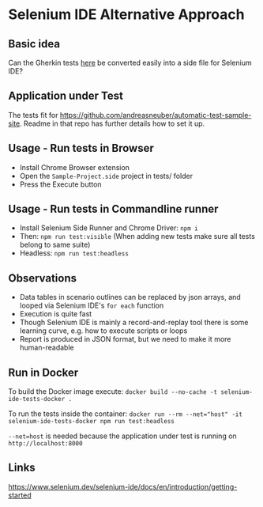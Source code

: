 # Selenium IDE Alternative Approach

## Basic idea
Can the Gherkin tests [here](https://github.com/andreasneuber/java-cucumber-selenium-example/tree/master/src/test/resources/features) 
be converted easily into a side file for Selenium IDE?

## Application under Test
The tests fit for https://github.com/andreasneuber/automatic-test-sample-site. 
Readme in that repo has further details how to set it up.

## Usage - Run tests in Browser
- Install Chrome Browser extension
- Open the `Sample-Project.side` project in tests/ folder
- Press the Execute button

## Usage - Run tests in Commandline runner
- Install Selenium Side Runner and Chrome Driver: `npm i`
- Then: `npm run test:visible` (When adding new tests make sure all tests belong to same suite)
- Headless: `npm run test:headless`

## Observations
- Data tables in scenario outlines can be replaced by json arrays, and looped via Selenium IDE's `for each` function
- Execution is quite fast
- Though Selenium IDE is mainly a record-and-replay tool there is some learning curve, e.g. how to execute scripts or loops
- Report is produced in JSON format, but we need to make it more human-readable

## Run in Docker
To build the Docker image execute: `docker build --no-cache -t selenium-ide-tests-docker .`

To run the tests inside the container: `docker run --rm --net="host" -it selenium-ide-tests-docker npm run test:headless`

`--net=host` is needed because the application under test is running on `http://localhost:8000`

## Links
https://www.selenium.dev/selenium-ide/docs/en/introduction/getting-started
